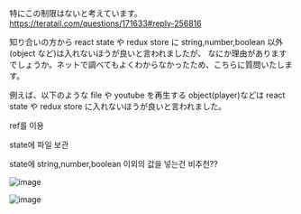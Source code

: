 特にこの制限はないと考えています。
https://teratail.com/questions/171633#reply-256816

知り合いの方から react state や redux store に string,number,boolean 以外(object など)は入れないほうが良いと言われましたが、
なにか理由がありますでしょうか。ネットで調べてもよくわからなかったため、こちらに質問いたします。

例えば、以下のような file や youtube を再生する object(player)などは react state や redux store
に入れないほうが良いと言われました。

ref를 이용

state에 파일 보관

state에 string,number,boolean 이외의 값을 넣는건 비추천??

![image](https://user-images.githubusercontent.com/4640346/51920682-3d2b0780-2429-11e9-82fe-03519c76a121.png)

![image](https://user-images.githubusercontent.com/4640346/51920772-62b81100-2429-11e9-80a8-d3996e872e5f.png)
